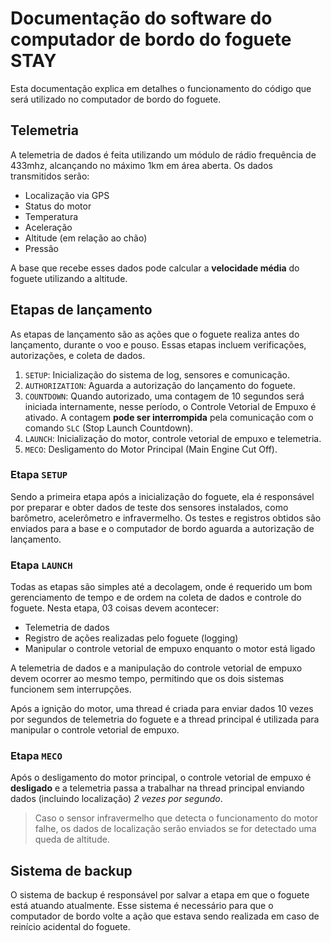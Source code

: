 # Documentação do software do computador de bordo do foguete STAY

Esta documentação explica em detalhes o funcionamento do código que será utilizado no computador de bordo do foguete.

## Telemetria

A telemetria de dados é feita utilizando um módulo de rádio frequência de 433mhz, alcançando no máximo 1km em área aberta. Os dados transmitidos serão:

- Localização via GPS
- Status do motor
- Temperatura
- Aceleração
- Altitude (em relação ao chão)
- Pressão

A base que recebe esses dados pode calcular a **velocidade média** do foguete utilizando a altitude.

## Etapas de lançamento

As etapas de lançamento são as ações que o foguete realiza antes do lançamento, durante o voo e pouso. Essas etapas incluem verificações, autorizações, e coleta de dados.

1. `SETUP`: Inicialização do sistema de log, sensores e comunicação.
2. `AUTHORIZATION`: Aguarda a autorização do lançamento do foguete.
3. `COUNTDOWN`: Quando autorizado, uma contagem de 10 segundos será iniciada internamente, nesse período, o Controle Vetorial de Empuxo é ativado. A contagem **pode ser interrompida** pela comunicação com o comando `SLC` (Stop Launch Countdown).
4. `LAUNCH`: Inicialização do motor, controle vetorial de empuxo e telemetria.
5. `MECO`: Desligamento do Motor Principal (Main Engine Cut Off).

### Etapa `SETUP`

Sendo a primeira etapa após a inicialização do foguete, ela é responsável por preparar e obter dados de teste dos sensores instalados, como barômetro, acelerômetro e infravermelho. Os testes e registros obtidos são enviados para a base e o computador de bordo aguarda a autorização de lançamento.

### Etapa `LAUNCH`

Todas as etapas são simples até a decolagem, onde é requerido um bom gerenciamento de tempo e de ordem na coleta de dados e controle do foguete. Nesta etapa, 03 coisas devem acontecer:

- Telemetria de dados
- Registro de ações realizadas pelo foguete (logging)
- Manipular o controle vetorial de empuxo enquanto o motor está ligado

A telemetria de dados e a manipulação do controle vetorial de empuxo devem ocorrer ao mesmo tempo, permitindo que os dois sistemas funcionem sem interrupções.

Após a ignição do motor, uma thread é criada para enviar dados 10 vezes por segundos de telemetria do foguete e a thread principal é utilizada para manipular o controle vetorial de empuxo.

### Etapa `MECO`

Após o desligamento do motor principal, o controle vetorial de empuxo é **desligado** e a telemetria passa a trabalhar na thread principal enviando dados (incluindo localização) *2 vezes por segundo*.

> Caso o sensor infravermelho que detecta o funcionamento do motor falhe, os dados de localização serão enviados se for detectado uma queda de altitude.

## Sistema de backup

O sistema de backup é responsável por salvar a etapa em que o foguete está atuando atualmente. Esse sistema é necessário para que o computador de bordo volte a ação que estava sendo realizada em caso de reinício acidental do foguete.